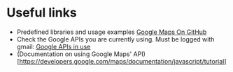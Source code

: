 # Useful links
- Predefined libraries and usage examples [Google Maps On GitHub](https://github.com/googlemaps/)
- Check the Google APIs you are currently using. Must be logged with gmail: [Google APIs in use](https://console.cloud.google.com/apis/dashboard)
- (Documentation on using Google Maps' API)[https://developers.google.com/maps/documentation/javascript/tutorial]
